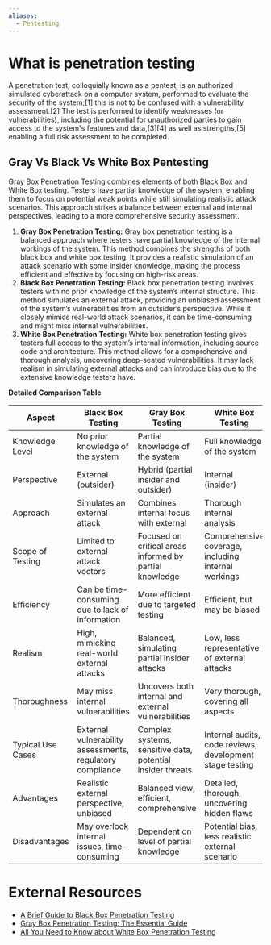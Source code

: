 ```yaml
---
aliases:
  - Pentesting
---
```

# What is penetration testing

A penetration test, colloquially known as a pentest, is an authorized simulated cyberattack on a computer system, performed to evaluate the security of the system;[1] this is not to be confused with a vulnerability assessment.[2] The test is performed to identify weaknesses (or vulnerabilities), including the potential for unauthorized parties to gain access to the system's features and data,[3][4] as well as strengths,[5] enabling a full risk assessment to be completed.

## Gray Vs Black Vs White Box Pentesting

Gray Box Penetration Testing combines elements of both Black Box and White Box testing. Testers have partial knowledge of the system, enabling them to focus on potential weak points while still simulating realistic attack scenarios. This approach strikes a balance between external and internal perspectives, leading to a more comprehensive security assessment.

1. **Gray Box Penetration Testing:** Gray box penetration testing is a balanced approach where testers have partial knowledge of the internal workings of the system. This method combines the strengths of both black box and white box testing. It provides a realistic simulation of an attack scenario with some insider knowledge, making the process efficient and effective by focusing on high-risk areas.
2. **Black Box Penetration Testing:** Black box penetration testing involves testers with no prior knowledge of the system’s internal structure. This method simulates an external attack, providing an unbiased assessment of the system’s vulnerabilities from an outsider’s perspective. While it closely mimics real-world attack scenarios, it can be time-consuming and might miss internal vulnerabilities.
3. **White Box Penetration Testing:** White box penetration testing gives testers full access to the system’s internal information, including source code and architecture. This method allows for a comprehensive and thorough analysis, uncovering deep-seated vulnerabilities. It may lack realism in simulating external attacks and can introduce bias due to the extensive knowledge testers have.

**Detailed Comparison Table**

| **Aspect**        | **Black Box Testing**                                     | **Gray Box Testing**                                       | **White Box Testing**                                    |
| ----------------- | --------------------------------------------------------- | ---------------------------------------------------------- | -------------------------------------------------------- |
| Knowledge Level   | No prior knowledge of the system                          | Partial knowledge of the system                            | Full knowledge of the system                             |
| Perspective       | External (outsider)                                       | Hybrid (partial insider and outsider)                      | Internal (insider)                                       |
| Approach          | Simulates an external attack                              | Combines internal focus with external                      | Thorough internal analysis                               |
| Scope of Testing  | Limited to external attack vectors                        | Focused on critical areas informed by partial knowledge    | Comprehensive coverage, including internal workings      |
| Efficiency        | Can be time-consuming due to lack of information          | More efficient due to targeted testing                     | Efficient, but may be biased                             |
| Realism           | High, mimicking real-world external attacks               | Balanced, simulating partial insider attacks               | Low, less representative of external attacks             |
| Thoroughness      | May miss internal vulnerabilities                         | Uncovers both internal and external vulnerabilities        | Very thorough, covering all aspects                      |
| Typical Use Cases | External vulnerability assessments, regulatory compliance | Complex systems, sensitive data, potential insider threats | Internal audits, code reviews, development stage testing |
| Advantages        | Realistic external perspective, unbiased                  | Balanced view, efficient, comprehensive                    | Detailed, thorough, uncovering hidden flaws              |
|Disadvantages|May overlook internal issues, time-consuming|Dependent on level of partial knowledge|Potential bias, less realistic external scenario|
# External Resources

- [A Brief Guide to Black Box Penetration Testing](https://blog.securelayer7.net/black-box-penetration-testing/) 
- [Gray Box Penetration Testing: The Essential Guide](https://blog.securelayer7.net/gray-box-penetration-testing/)
- [All You Need to Know about White Box Penetration Testing](https://blog.securelayer7.net/white-box-penetration-testing/)
